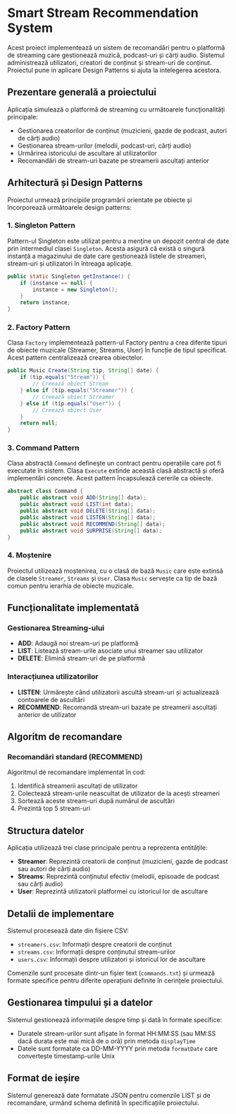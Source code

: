 # Smart Stream Recommendation System

Acest proiect implementează un sistem de recomandări pentru o platformă de streaming care gestionează muzică, podcast-uri și cărți audio. Sistemul administrează utilizatori, creatori de conținut și stream-uri de conținut. Proiectul pune in aplicare Design Patterns si ajuta la intelegerea acestora.

## Prezentare generală a proiectului

Aplicația simulează o platformă de streaming cu următoarele funcționalități principale:
- Gestionarea creatorilor de conținut (muzicieni, gazde de podcast, autori de cărți audio)
- Gestionarea stream-urilor (melodii, podcast-uri, cărți audio)
- Urmărirea istoricului de ascultare al utilizatorilor
- Recomandări de stream-uri bazate pe streamerii ascultați anterior

## Arhitectură și Design Patterns

Proiectul urmează principiile programării orientate pe obiecte și încorporează următoarele design patterns:

### 1. Singleton Pattern
Pattern-ul Singleton este utilizat pentru a menține un depozit central de date prin intermediul clasei `Singleton`. Acesta asigură că există o singură instanță a magazinului de date care gestionează listele de streameri, stream-uri și utilizatori în întreaga aplicație.

```java
public static Singleton getInstance() {
    if (instance == null) {
        instance = new Singleton();
    }
    return instance;
}
```

### 2. Factory Pattern
Clasa `Factory` implementează pattern-ul Factory pentru a crea diferite tipuri de obiecte muzicale (Streamer, Streams, User) în funcție de tipul specificat. Acest pattern centralizează crearea obiectelor.

```java
public Music Create(String tip, String[] date) {
    if (tip.equals("Stream")) {
        // Creează obiect Stream
    } else if (tip.equals("Streamer")) {
        // Creează obiect Streamer
    } else if (tip.equals("User")) {
        // Creează obiect User
    }
    return null;
}
```

### 3. Command Pattern
Clasa abstractă `Command` definește un contract pentru operațiile care pot fi executate în sistem. Clasa `Execute` extinde această clasă abstractă și oferă implementări concrete. Acest pattern încapsulează cererile ca obiecte.

```java
abstract class Command {
    public abstract void ADD(String[] data);
    public abstract void LIST(int data);
    public abstract void DELETE(String[] data);
    public abstract void LISTEN(String[] data);
    public abstract void RECOMMEND(String[] data);
    public abstract void SURPRISE(String[] data);
}
```

### 4. Moștenire
Proiectul utilizează moștenirea, cu o clasă de bază `Music` care este extinsă de clasele `Streamer`, `Streams` și `User`. Clasa `Music` servește ca tip de bază comun pentru ierarhia de obiecte muzicale.

## Funcționalitate implementată

### Gestionarea Streaming-ului
- **ADD**: Adaugă noi stream-uri pe platformă
- **LIST**: Listează stream-urile asociate unui streamer sau utilizator
- **DELETE**: Elimină stream-uri de pe platformă

### Interacțiunea utilizatorilor
- **LISTEN**: Urmărește când utilizatorii ascultă stream-uri și actualizează contoarele de ascultări
- **RECOMMEND**: Recomandă stream-uri bazate pe streamerii ascultați anterior de utilizator

## Algoritm de recomandare

### Recomandări standard (RECOMMEND)
Algoritmul de recomandare implementat în cod:
1. Identifică streamerii ascultați de utilizator
2. Colectează stream-urile neascultat de utilizator de la acești streameri
3. Sortează aceste stream-uri după numărul de ascultări 
4. Prezintă top 5 stream-uri

## Structura datelor

Aplicația utilizează trei clase principale pentru a reprezenta entitățile:
- **Streamer**: Reprezintă creatorii de conținut (muzicieni, gazde de podcast sau autori de cărți audio)
- **Streams**: Reprezintă conținutul efectiv (melodii, episoade de podcast sau cărți audio)
- **User**: Reprezintă utilizatorii platformei cu istoricul lor de ascultare

## Detalii de implementare

Sistemul procesează date din fișiere CSV:
- `streamers.csv`: Informații despre creatorii de conținut
- `streams.csv`: Informații despre conținutul stream-urilor
- `users.csv`: Informații despre utilizatori și istoricul lor de ascultare

Comenzile sunt procesate dintr-un fișier text (`commands.txt`) și urmează formate specifice pentru diferite operațiuni definite în cerințele proiectului.

## Gestionarea timpului și a datelor

Sistemul gestionează informațiile despre timp și dată în formate specifice:
- Duratele stream-urilor sunt afișate în format HH:MM:SS (sau MM:SS dacă durata este mai mică de o oră) prin metoda `displayTime`
- Datele sunt formatate ca DD-MM-YYYY prin metoda `formatDate` care convertește timestamp-urile Unix

## Format de ieșire

Sistemul generează date formatate JSON pentru comenzile LIST și de recomandare, urmând schema definită în specificațiile proiectului.

